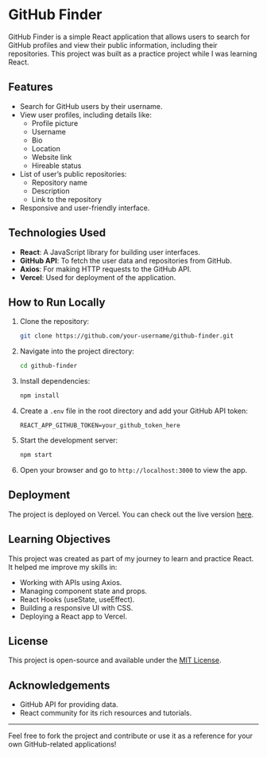 # GitHub Finder

GitHub Finder is a simple React application that allows users to search for GitHub profiles and view their public information, including their repositories. This project was built as a practice project while I was learning React.

## Features

- Search for GitHub users by their username.
- View user profiles, including details like:
  - Profile picture
  - Username
  - Bio
  - Location
  - Website link
  - Hireable status
- List of user’s public repositories:
  - Repository name
  - Description
  - Link to the repository
- Responsive and user-friendly interface.

## Technologies Used

- **React**: A JavaScript library for building user interfaces.
- **GitHub API**: To fetch the user data and repositories from GitHub.
- **Axios**: For making HTTP requests to the GitHub API.
- **Vercel**: Used for deployment of the application.

## How to Run Locally

1. Clone the repository:

   ```bash
   git clone https://github.com/your-username/github-finder.git
   ```

2. Navigate into the project directory:

   ```bash
   cd github-finder
   ```

3. Install dependencies:

   ```bash
   npm install
   ```

4. Create a `.env` file in the root directory and add your GitHub API token:

   ```
   REACT_APP_GITHUB_TOKEN=your_github_token_here
   ```

5. Start the development server:

   ```bash
   npm start
   ```

6. Open your browser and go to `http://localhost:3000` to view the app.

## Deployment

The project is deployed on Vercel. You can check out the live version [here](https://github-finder-orpin-eight.vercel.app/).

## Learning Objectives

This project was created as part of my journey to learn and practice React. It helped me improve my skills in:

- Working with APIs using Axios.
- Managing component state and props.
- React Hooks (useState, useEffect).
- Building a responsive UI with CSS.
- Deploying a React app to Vercel.

## License

This project is open-source and available under the [MIT License](LICENSE).

## Acknowledgements

- GitHub API for providing data.
- React community for its rich resources and tutorials.

---

Feel free to fork the project and contribute or use it as a reference for your own GitHub-related applications!
